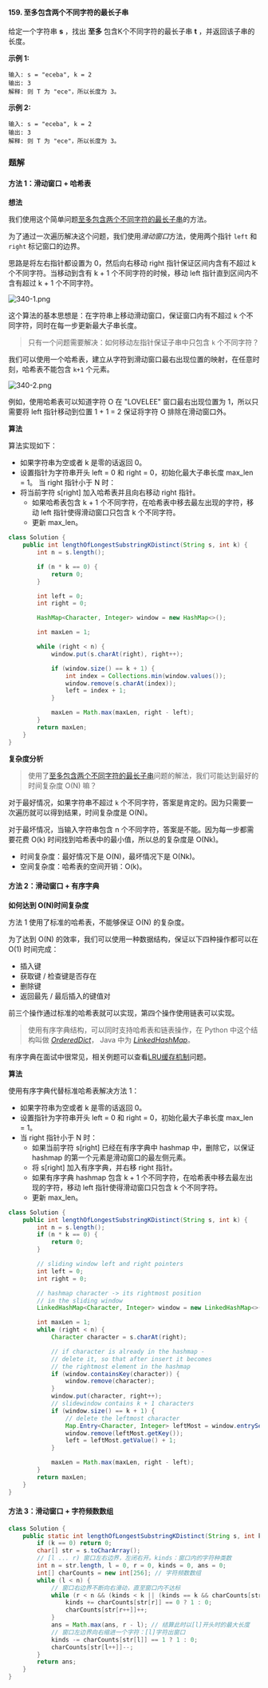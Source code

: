 #### 159. 至多包含两个不同字符的最长子串

给定一个字符串 **s** ，找出 **至多** 包含K个不同字符的最长子串 **t** ，并返回该子串的长度。

**示例 1:**

```shell
输入: s = "eceba", k = 2
输出: 3
解释: 则 T 为 "ece"，所以长度为 3。
```

**示例 2:**

```shell
输入: s = "eceba", k = 2
输出: 3
解释: 则 T 为 "ece"，所以长度为 3。
```

### 题解

#### 方法 1：滑动窗口 + 哈希表

**想法**

我们使用这个简单问题[至多包含两个不同字符的最长子串](https://leetcode-cn.com/problems/longest-substring-with-at-most-two-distinct-characters/)的方法。

为了通过一次遍历解决这个问题，我们使用*滑动窗口*方法，使用两个指针 `left` 和 `right` 标记窗口的边界。

思路是将左右指针都设置为 0，然后向右移动 right 指针保证区间内含有不超过 k 个不同字符。当移动到含有 k + 1 个不同字符的时候，移动 left 指针直到区间内不含有超过 k + 1 个不同字符。

![340-1.png](http://gitlab.wsh-study.com/xp-study/LeeteCode/-/blob/master/滑动窗口/images/至多包含k个不同字符的最长子串/1.jpg)

这个算法的基本思想是：在字符串上移动滑动窗口，保证窗口内有不超过 `k` 个不同字符，同时在每一步更新最大子串长度。

> 只有一个问题需要解决：如何移动左指针保证子串中只包含 `k` 个不同字符？

我们可以使用一个哈希表，建立从字符到滑动窗口最右出现位置的映射，在任意时刻，哈希表不能包含 `k+1` 个元素。

![340-2.png](http://gitlab.wsh-study.com/xp-study/LeeteCode/-/blob/master/滑动窗口/images/至多包含k个不同字符的最长子串/2.jpg)

例如，使用哈希表可以知道字符 O 在 "LOVELEE" 窗口最右出现位置为 1，所以只需要将 left 指针移动到位置 1 + 1 = 2 保证将字符 O 排除在滑动窗口外。

**算法**

算法实现如下：

* 如果字符串为空或者 k 是零的话返回 0。
* 设置指针为字符串开头 left = 0 和 right = 0，初始化最大子串长度 max_len = 1。
  当 right 指针小于 N 时：
* 将当前字符 s[right] 加入哈希表并且向右移动 right 指针。
  * 如果哈希表包含 k + 1 个不同字符，在哈希表中移去最左出现的字符，移动 left 指针使得滑动窗口只包含 k 个不同字符。
  * 更新 max_len。

```java
class Solution {
    public int lengthOfLongestSubstringKDistinct(String s, int k) {
        int n = s.length();

        if (n * k == 0) {
            return 0;
        }

        int left = 0;
        int right = 0;

        HashMap<Character, Integer> window = new HashMap<>();

        int maxLen = 1;

        while (right < n) {
            window.put(s.charAt(right), right++);

            if (window.size() == k + 1) {
                int index = Collections.min(window.values());
                window.remove(s.charAt(index));
                left = index + 1;
            }

            maxLen = Math.max(maxLen, right - left);
        }
        return maxLen;
    }
}
```

**复杂度分析**

> 使用了[至多包含两个不同字符的最长子串](https://leetcode-cn.com/problems/longest-substring-with-at-most-two-distinct-characters/)问题的解法，我们可能达到最好的时间复杂度 O(N) 嘛？

对于最好情况，如果字符串不超过 `k` 个不同字符，答案是肯定的。因为只需要一次遍历就可以得到结果，时间复杂度是 O(N)。

对于最坏情况，当输入字符串包含 n 个不同字符，答案是不能。因为每一步都需要花费 O(k) 时间找到哈希表中的最小值，所以总的复杂度是 O(Nk)。

- 时间复杂度：最好情况下是 O(N)，最坏情况下是 O(Nk)。
- 空间复杂度：哈希表的空间开销：O(k)。

#### 方法 2：滑动窗口 + 有序字典

**如何达到 O(N)时间复杂度**

方法 1 使用了标准的哈希表，不能够保证 O(N) 的复杂度。

为了达到 O(N) 的效率，我们可以使用一种数据结构，保证以下四种操作都可以在 O(1) 时间完成：

- 插入键
- 获取键 / 检查键是否存在
- 删除键
- 返回最先 / 最后插入的键值对

前三个操作通过标准的哈希表就可以实现，第四个操作使用链表可以实现。

> 使用有序字典结构，可以同时支持哈希表和链表操作，在 Python 中这个结构叫做 [*OrderedDict*](https://docs.python.org/3/library/collections.html#collections.OrderedDict)， Java 中为 [*LinkedHashMap*](https://docs.oracle.com/javase/8/docs/api/java/util/LinkedHashMap.html)。

有序字典在面试中很常见，相关例题可以查看[LRU缓存机制](https://leetcode-cn.com/problems/lru-cache/)问题。

**算法**

使用有序字典代替标准哈希表解决方法 1：

* 如果字符串为空或者 k 是零的话返回 0。
* 设置指针为字符串开头 left = 0 和 right = 0，初始化最大子串长度 max_len = 1。
* 当 right 指针小于 N 时：
  * 如果当前字符 s[right] 已经在有序字典中 hashmap 中，删除它，以保证 hashmap 的第一个元素是滑动窗口的最左侧元素。
  * 将 s[right] 加入有序字典，并右移 right 指针。
  * 如果有序字典 hashmap 包含 k + 1 个不同字符，在哈希表中移去最左出现的字符，移动 left 指针使得滑动窗口只包含 k 个不同字符。
  * 更新 max_len。

```java
class Solution {
    public int lengthOfLongestSubstringKDistinct(String s, int k) {
        int n = s.length();
        if (n * k == 0) {
            return 0;
        }

        // sliding window left and right pointers
        int left = 0;
        int right = 0;

        // hashmap character -> its rightmost position
        // in the sliding window
        LinkedHashMap<Character, Integer> window = new LinkedHashMap<>();

        int maxLen = 1;
        while (right < n) {
            Character character = s.charAt(right);

            // if character is already in the hashmap -
            // delete it, so that after insert it becomes
            // the rightmost element in the hashmap
            if (window.containsKey(character)) {
                window.remove(character);
            }
            window.put(character, right++);
            // slidewindow contains k + 1 characters
            if (window.size() == k + 1) {
                // delete the leftmost character
                Map.Entry<Character, Integer> leftMost = window.entrySet().iterator().next();
                window.remove(leftMost.getKey());
                left = leftMost.getValue() + 1;
            }

            maxLen = Math.max(maxLen, right - left);
        }
        return maxLen;
    }
}
```



#### 方法 3：滑动窗口 + 字符频数数组

```java
class Solution {
    public static int lengthOfLongestSubstringKDistinct(String s, int k) {
        if (k == 0) return 0;
        char[] str = s.toCharArray();
        // [l ... r) 窗口左右边界，左闭右开。kinds：窗口内的字符种类数
        int n = str.length, l = 0, r = 0, kinds = 0, ans = 0;
        int[] charCounts = new int[256]; // 字符频数数组
        while (l < n) {
            // 窗口右边界不断向右滑动，直至窗口内不达标
            while (r < n && (kinds < k || (kinds == k && charCounts[str[r]] != 0))) {
                kinds += charCounts[str[r]] == 0 ? 1 : 0;
                charCounts[str[r++]]++;
            }
            ans = Math.max(ans, r - l); // 结算此时以[l]开头时的最大长度
            // 窗口左边界向右缩进一个字符：[l]字符出窗口
            kinds -= charCounts[str[l]] == 1 ? 1 : 0;
            charCounts[str[l++]]--;
        }
        return ans;
    }
}
```

